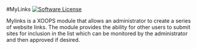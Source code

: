 #MyLinks
[![Software License](https://img.shields.io/badge/license-GPL-brightgreen.svg?style=flat)](LICENSE) 

Mylinks is a XOOPS module that allows an administrator to create a series of website links. The module provides the ability for other users to submit sites for inclusion in the list which can be monitored by the administrator and then approved if desired.
